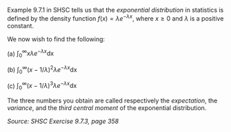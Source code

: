 Example 9.7.1 in SHSC tells us that the *exponential distribution* in statistics is defined by the density function $f(x) = \lambda e^{-\lambda x}$, where $x \geq 0$ and $\lambda$ is a positive constant.  

We now wish to find the following:

(a) $\displaystyle \int_{0}^{\infty} x \lambda e^{-\lambda x} \mathop{dx}$

(b) $\displaystyle \int_{0}^{\infty} (x - 1/\lambda)^2 \lambda e^{-\lambda x} \mathop{dx}$

(c) $\displaystyle \int_{0}^{\infty} (x - 1/\lambda)^3 \lambda e^{-\lambda x} \mathop{dx}$

The three numbers you obtain are called respectively the *expectation*, the *variance*, and the *third central moment* of the exponential distribution.

*Source: SHSC Exercise 9.7.3, page 358*
